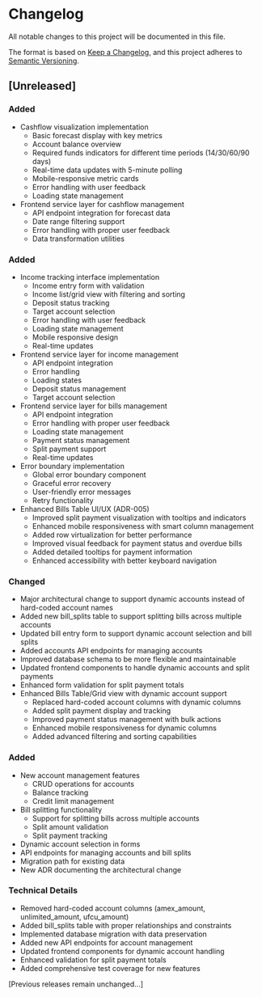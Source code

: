 # Changelog

All notable changes to this project will be documented in this file.

The format is based on [Keep a Changelog](https://keepachangelog.com/en/1.0.0/),
and this project adheres to [Semantic Versioning](https://semver.org/spec/v2.0.0.html).

## [Unreleased]

### Added
- Cashflow visualization implementation
  - Basic forecast display with key metrics
  - Account balance overview
  - Required funds indicators for different time periods (14/30/60/90 days)
  - Real-time data updates with 5-minute polling
  - Mobile-responsive metric cards
  - Error handling with user feedback
  - Loading state management
- Frontend service layer for cashflow management
  - API endpoint integration for forecast data
  - Date range filtering support
  - Error handling with proper user feedback
  - Data transformation utilities

### Added
- Income tracking interface implementation
  - Income entry form with validation
  - Income list/grid view with filtering and sorting
  - Deposit status tracking
  - Target account selection
  - Error handling with user feedback
  - Loading state management
  - Mobile responsive design
  - Real-time updates
- Frontend service layer for income management
  - API endpoint integration
  - Error handling
  - Loading states
  - Deposit status management
  - Target account selection
- Frontend service layer for bills management
  - API endpoint integration
  - Error handling with proper user feedback
  - Loading state management
  - Payment status management
  - Split payment support
  - Real-time updates
- Error boundary implementation
  - Global error boundary component
  - Graceful error recovery
  - User-friendly error messages
  - Retry functionality
- Enhanced Bills Table UI/UX (ADR-005)
  - Improved split payment visualization with tooltips and indicators
  - Enhanced mobile responsiveness with smart column management
  - Added row virtualization for better performance
  - Improved visual feedback for payment status and overdue bills
  - Added detailed tooltips for payment information
  - Enhanced accessibility with better keyboard navigation

### Changed
- Major architectural change to support dynamic accounts instead of hard-coded account names
- Added new bill_splits table to support splitting bills across multiple accounts
- Updated bill entry form to support dynamic account selection and bill splits
- Added accounts API endpoints for managing accounts
- Improved database schema to be more flexible and maintainable
- Updated frontend components to handle dynamic accounts and split payments
- Enhanced form validation for split payment totals
- Enhanced Bills Table/Grid view with dynamic account support
  - Replaced hard-coded account columns with dynamic columns
  - Added split payment display and tracking
  - Improved payment status management with bulk actions
  - Enhanced mobile responsiveness for dynamic columns
  - Added advanced filtering and sorting capabilities

### Added
- New account management features
  - CRUD operations for accounts
  - Balance tracking
  - Credit limit management
- Bill splitting functionality
  - Support for splitting bills across multiple accounts
  - Split amount validation
  - Split payment tracking
- Dynamic account selection in forms
- API endpoints for managing accounts and bill splits
- Migration path for existing data
- New ADR documenting the architectural change

### Technical Details
- Removed hard-coded account columns (amex_amount, unlimited_amount, ufcu_amount)
- Added bill_splits table with proper relationships and constraints
- Implemented database migration with data preservation
- Added new API endpoints for account management
- Updated frontend components for dynamic account handling
- Enhanced validation for split payment totals
- Added comprehensive test coverage for new features

[Previous releases remain unchanged...]
